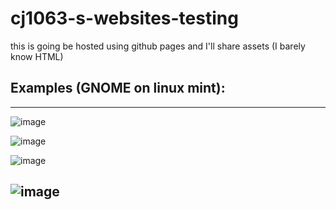 # cj1063-s-websites-testing
this is going be hosted using github pages and I'll share assets (I barely know HTML)

## Examples (GNOME on linux mint):
-------------------------------------------------------
![image](https://github.com/user-attachments/assets/fcdf5eb3-7f97-4127-b192-a82e2bf13e5c)

![image](https://github.com/user-attachments/assets/675c4109-720a-4f5b-97c9-96a9b1eb49e0)

![image](https://github.com/user-attachments/assets/1dfc79aa-706d-42e1-aa46-fe05004b6a3d)

![image](https://github.com/user-attachments/assets/a61ef22c-b63a-492f-a322-a44342c999cf)
-------------------------------------------------------
